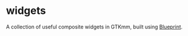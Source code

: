 # widgets
A collection of useful composite widgets in GTKmm, built using [Blueprint](https://jwestman.pages.gitlab.gnome.org/blueprint-compiler/index.html).
